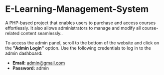 # E-Learning-Management-System
A PHP-based project that enables users to purchase and access courses effortlessly. It also allows administrators to manage and modify all course-related content seamlessly..

To access the admin panel, scroll to the bottom of the website and click on the **"Admin Login"** option. Use the following credentials to log in to the admin dashboard:  
- **Email:** admin@gmail.com  
- **Password:** admin
    
